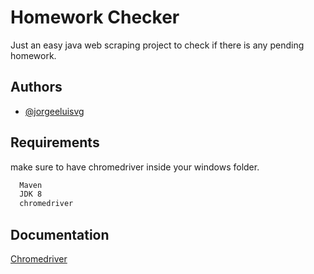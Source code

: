 
# Homework Checker

Just an easy java web scraping project to check if there is any pending homework.


## Authors

- [@jorgeeluisvg](https://www.github.com/jorgeeluisvg)

  
## Requirements 

make sure to have chromedriver inside your windows folder.

```bash 
  Maven
  JDK 8
  chromedriver
```
    
## Documentation

[Chromedriver](https://chromedriver.chromium.org/downloads)

  
